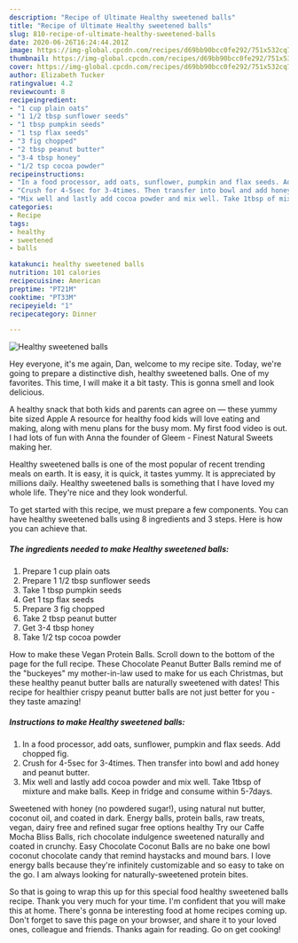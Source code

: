 ```yaml
---
description: "Recipe of Ultimate Healthy sweetened balls"
title: "Recipe of Ultimate Healthy sweetened balls"
slug: 810-recipe-of-ultimate-healthy-sweetened-balls
date: 2020-06-26T16:24:44.201Z
image: https://img-global.cpcdn.com/recipes/d69bb90bcc0fe292/751x532cq70/healthy-sweetened-balls-recipe-main-photo.jpg
thumbnail: https://img-global.cpcdn.com/recipes/d69bb90bcc0fe292/751x532cq70/healthy-sweetened-balls-recipe-main-photo.jpg
cover: https://img-global.cpcdn.com/recipes/d69bb90bcc0fe292/751x532cq70/healthy-sweetened-balls-recipe-main-photo.jpg
author: Elizabeth Tucker
ratingvalue: 4.2
reviewcount: 8
recipeingredient:
- "1 cup plain oats"
- "1 1/2 tbsp sunflower seeds"
- "1 tbsp pumpkin seeds"
- "1 tsp flax seeds"
- "3 fig chopped"
- "2 tbsp peanut butter"
- "3-4 tbsp honey"
- "1/2 tsp cocoa powder"
recipeinstructions:
- "In a food processor, add oats, sunflower, pumpkin and flax seeds. Add chopped fig."
- "Crush for 4-5sec for 3-4times. Then transfer into bowl and add honey and peanut butter."
- "Mix well and lastly add cocoa powder and mix well. Take 1tbsp of mixture and make balls. Keep in fridge and consume within 5-7days."
categories:
- Recipe
tags:
- healthy
- sweetened
- balls

katakunci: healthy sweetened balls 
nutrition: 101 calories
recipecuisine: American
preptime: "PT21M"
cooktime: "PT33M"
recipeyield: "1"
recipecategory: Dinner

---
```



![Healthy sweetened balls](https://img-global.cpcdn.com/recipes/d69bb90bcc0fe292/751x532cq70/healthy-sweetened-balls-recipe-main-photo.jpg)

Hey everyone, it's me again, Dan, welcome to my recipe site. Today, we're going to prepare a distinctive dish, healthy sweetened balls. One of my favorites. This time, I will make it a bit tasty. This is gonna smell and look delicious.

A healthy snack that both kids and parents can agree on — these yummy bite sized Apple A resource for healthy food kids will love eating and making, along with menu plans for the busy mom. My first food video is out. I had lots of fun with Anna the founder of Gleem - Finest Natural Sweets making her.

Healthy sweetened balls is one of the most popular of recent trending meals on earth. It is easy, it is quick, it tastes yummy. It is appreciated by millions daily. Healthy sweetened balls is something that I have loved my whole life. They're nice and they look wonderful.


To get started with this recipe, we must prepare a few components. You can have healthy sweetened balls using 8 ingredients and 3 steps. Here is how you can achieve that.

<!--inarticleads1-->

##### The ingredients needed to make Healthy sweetened balls:

1. Prepare 1 cup plain oats
1. Prepare 1 1/2 tbsp sunflower seeds
1. Take 1 tbsp pumpkin seeds
1. Get 1 tsp flax seeds
1. Prepare 3 fig chopped
1. Take 2 tbsp peanut butter
1. Get 3-4 tbsp honey
1. Take 1/2 tsp cocoa powder


How to make these Vegan Protein Balls. Scroll down to the bottom of the page for the full recipe. These Chocolate Peanut Butter Balls remind me of the &#34;buckeyes&#34; my mother-in-law used to make for us each Christmas, but these healthy peanut butter balls are naturally sweetened with dates! This recipe for healthier crispy peanut butter balls are not just better for you - they taste amazing! 

<!--inarticleads2-->

##### Instructions to make Healthy sweetened balls:

1. In a food processor, add oats, sunflower, pumpkin and flax seeds. Add chopped fig.
1. Crush for 4-5sec for 3-4times. Then transfer into bowl and add honey and peanut butter.
1. Mix well and lastly add cocoa powder and mix well. Take 1tbsp of mixture and make balls. Keep in fridge and consume within 5-7days.


Sweetened with honey (no powdered sugar!), using natural nut butter, coconut oil, and coated in dark. Energy balls, protein balls, raw treats, vegan, dairy free and refined sugar free options healthy Try our Caffe Mocha Bliss Balls, rich chocolate indulgence sweetened naturally and coated in crunchy. Easy Chocolate Coconut Balls are no bake one bowl coconut chocolate candy that remind haystacks and mound bars. I love energy balls because they&#39;re infinitely customizable and so easy to take on the go. I am always looking for naturally-sweetened protein bites. 

So that is going to wrap this up for this special food healthy sweetened balls recipe. Thank you very much for your time. I'm confident that you will make this at home. There's gonna be interesting food at home recipes coming up. Don't forget to save this page on your browser, and share it to your loved ones, colleague and friends. Thanks again for reading. Go on get cooking!
